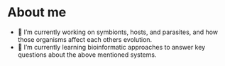 # About me

- 🔭 I’m currently working on symbionts, hosts, and parasites, and how those organisms affect each others evolution.
- 🌱 I’m currently learning bioinformatic approaches to answer key questions about the above mentioned systems.
